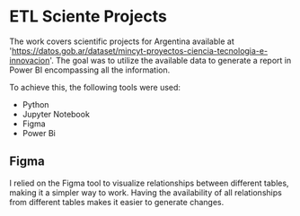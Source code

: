 # ETL Sciente Projects
The work covers scientific projects for Argentina available at 
'https://datos.gob.ar/dataset/mincyt-proyectos-ciencia-tecnologia-e-innovacion'. 
The goal was to utilize the available data to generate a report in Power BI encompassing all the information.

To achieve this, the following tools were used:
- Python
- Jupyter Notebook
- Figma
- Power Bi

## Figma
I relied on the Figma tool to visualize relationships between different tables, 
making it a simpler way to work. Having the availability of all relationships from different tables makes it easier to generate changes.
